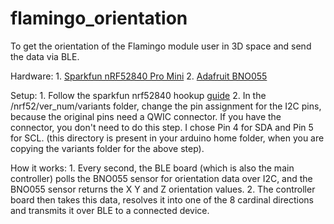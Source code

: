 # flamingo_orientation
To get the orientation of the Flamingo module user in 3D space and send the data via BLE. 


Hardware: 
	1. [Sparkfun nRF52840 Pro Mini](https://www.sparkfun.com/products/15025)
	2. [Adafruit BNO055](https://www.adafruit.com/product/2472)

Setup: 
	1. Follow the sparkfun nrf52840 hookup [guide](https://learn.sparkfun.com/tutorials/sparkfun-pro-nrf52840-mini-hookup-guide?_ga=2.261429448.497871716.1668802234-2067808309.1668802234)
	2. In the /nrf52/ver_num/variants folder, change the pin assignment for the I2C pins, because the original pins need a QWIC connector. If you have the connector, you don't need to do this step. I chose Pin 4 for SDA and Pin 5 for SCL. (this directory is present in your arduino home folder, when you are copying the variants folder for the above step).

How it works: 
	1. Every second, the BLE board (which is also the main controller) polls the BNO055 sensor for orientation data over I2C, and the BNO055 sensor returns the X Y and Z orientation values. 
 	2. The controller board then takes this data, resolves it into one of the 8 cardinal directions and transmits it over BLE to a connected device. 
 	

